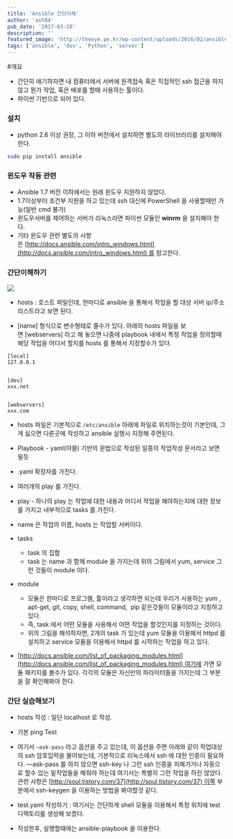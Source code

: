 ```yaml
---
title: 'Ansible 간단이해'
author: 'ash84'
pub_date: '2017-03-28'
description: ''
featured_image: 'http://theeye.pe.kr/wp-content/uploads/2016/02/ansible_logo-1.png'
tags: ['ansible', 'dev', 'Python', 'server']
---
```




#개요

- 간단히 애기하자면 내 컴퓨터에서 서버에 원격접속 혹은 직접적인 ssh 접근을 하지 않고 뭔가 작업, 혹은 배포를 할때 사용하는 툴이다.
- 파이썬 기반으로 되어 있다.

### 설치

- python 2.6 이상 권장, 그 이하 버전에서 설치하면 별도의 라이브러리를 설치해야 한다. 

```bash 
sudo pip install ansible 
```

### 윈도우 작동 관련

- Ansible 1.7 버전 이하에서는 원래 윈도우 지원하지 않았다.
- 1.7이상부터 조건부 지원을 하고 있는데 ssh 대신에 PowerShell 을 사용할때만 가능(일반 cmd 불가)
- 윈도우서버를 제어하는 서버가 리눅스라면 파이썬 모듈인 **winrm** 을 설치해야 한다. 
- 기타 윈도우 관련 별도의 사항은 [http://docs.ansible.com/intro_windows.html](http://docs.ansible.com/intro_windows.html) 를 참고한다. 

### 간단이해하기
 
![](http://ash84.net/wp-content/uploads/1/cfile30.uf.2122BE4C5472B0C31A9175.png)

- hosts : 호스트 파일인데, 한마디로 ansible 을 통해서 작업을 할 대상 서버 ip/주소 리스트라고 보면 된다. 

- [name] 형식으로 변수형태로 줄수가 있다. 아래의 hosts 파일을 보면 [webservers] 라고 해 놓으면 나중에 playbook 내에서 특정 작업을 정의할때 해당 작업을 어디서 할지를 hosts 를 통해서 지정할수가 있다. 

```
[local]  
127.0.0.1


[dev]  
xxx.net

  
[webservers]  
xxx.com
```

- hosts 파일은 기본적으로 `/etc/ansible` 아래에 파일로 위치하는것이 기본인데, 그게 싫으면 다른곳에 작성하고 ansible 실행시 지정해 주면된다. 

- Playbook - yaml(야믈) 기반의 문법으로 작성된 일종의 작업작성 문서라고 보면 될듯

- .yaml 확장자를 가진다. 

- 여러개의 play 를 가진다. 

- play - 하나의 play 는 작업에 대한 내용과 어디서 작업을 해야하는지에 대한 정보를 가지고 내부적으로 tasks 를 가진다. 

- name 은 작업의 이름, hosts 는 작업할 서버이다. 

- tasks 
  - task 의 집합
  - task 는 name 과 함께 module 을 가지는데 위의 그림에서 yum, service 그런 것들이 module 이다. 


- module
  - 모듈은 한마디로 프로그램, 툴이라고 생각하면 되는데 우리가 사용하는 yum , apt-get, git, copy, shell, command,  pip 같은것들이 모듈이라고 지칭하고 있다. 
  - 즉, task 에서 어떤 모듈을 사용해서 어떤 작업을 할것인지를 지정하는 것이다. 
  - 위의 그림을 해석하자면, 2개의 task 가 있는데 yum 모듈을 이용해서 httpd 를 설치하고 service 모듈을 이용해서 httpd 를 시작하는 작업을 하고 있다. 

- [http://docs.ansible.com/list_of_packaging_modules.html](http://docs.ansible.com/list_of_packaging_modules.html) 여기에 가면 모듈 패키지를 볼수가 있다. 각각의 모듈은 자신만의 파라미터들을 가지는데 그 부분을 잘 확인해봐야 한다.


### 간단 실습해보기 

- hosts 작성 : 일단 localhost 로 작성. 

<script src="https://gist.github.com/AhnSeongHyun/b1df358fac9e83b578c7.js"></script>

- 기본 ping Test

- 여기서 `—ask-pass` 라고 옵션을 주고 있는데, 이 옵션을 주면 아래와 같이 작업대상의 ssh 암호입력을 물어보는데, 기본적으로 리눅스에서 ssh 에 대한 인증이 필요하다. —ask-pass 를 하지 않으면 ssh-key 나 그런 ssh 인증을 피해가거나 자동으로 할수 있는 밑작업들을 해줘야 하는데 여기서는 특별히 그런 작업을 하진 않았다. 관련 사항은 [http://soul.tistory.com/37](http://soul.tistory.com/37) 이쪽 부분에서 ssh-keygen 을 이용하는 방법을 봐야할것 같다. 


<script src="https://gist.github.com/AhnSeongHyun/b1df358fac9e83b578c7.js"></script>

- test.yaml 작성하기 : 여기서는 간단하게 shell 모듈을 이용해서 특정 위치에 test 디렉토리를 생성해 보겠다. 

<script src="https://gist.github.com/AhnSeongHyun/dfe9351365c0b76b2c7b.js"></script>

- 작성한후, 실행할때에는 ansible-playbook 을 이용한다. 

<script src="https://gist.github.com/AhnSeongHyun/d83626ebca6c25b53567.js"></script>



